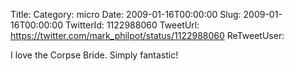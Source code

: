 Title: 
Category: micro
Date: 2009-01-16T00:00:00
Slug: 2009-01-16T00:00:00
TwitterId: 1122988060
TweetUrl: https://twitter.com/mark_philpot/status/1122988060
ReTweetUser: 

I love the Corpse Bride.  Simply fantastic!
